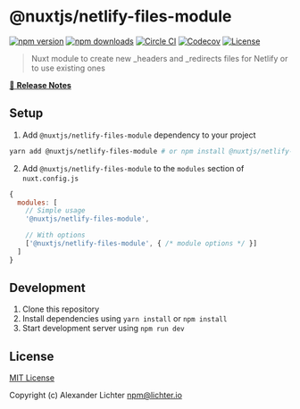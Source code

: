 # @nuxtjs/netlify-files-module

[![npm version][npm-version-src]][npm-version-href]
[![npm downloads][npm-downloads-src]][npm-downloads-href]
[![Circle CI][circle-ci-src]][circle-ci-href]
[![Codecov][codecov-src]][codecov-href]
[![License][license-src]][license-href]

> Nuxt module to create new _headers and _redirects files for Netlify or to use existing ones

[📖 **Release Notes**](./CHANGELOG.md)

## Setup

1. Add `@nuxtjs/netlify-files-module` dependency to your project

```bash
yarn add @nuxtjs/netlify-files-module # or npm install @nuxtjs/netlify-files-module
```

2. Add `@nuxtjs/netlify-files-module` to the `modules` section of `nuxt.config.js`

```js
{
  modules: [
    // Simple usage
    '@nuxtjs/netlify-files-module',

    // With options
    ['@nuxtjs/netlify-files-module', { /* module options */ }]
  ]
}
```

## Development

1. Clone this repository
2. Install dependencies using `yarn install` or `npm install`
3. Start development server using `npm run dev`

## License

[MIT License](./LICENSE)

Copyright (c) Alexander Lichter <npm@lichter.io>

<!-- Badges -->
[npm-version-src]: https://img.shields.io/npm/v/@nuxtjs/netlify-files-module/latest.svg?style=flat-square
[npm-version-href]: https://npmjs.com/package/@nuxtjs/netlify-files-module

[npm-downloads-src]: https://img.shields.io/npm/dt/@nuxtjs/netlify-files-module.svg?style=flat-square
[npm-downloads-href]: https://npmjs.com/package/@nuxtjs/netlify-files-module

[circle-ci-src]: https://img.shields.io/circleci/project/github/nuxt-community/netlify-files-module.svg?style=flat-square
[circle-ci-href]: https://circleci.com/gh/nuxt-community/netlify-files-module

[codecov-src]: https://img.shields.io/codecov/c/github/nuxt-community/netlify-files-module.svg?style=flat-square
[codecov-href]: https://codecov.io/gh/nuxt-community/netlify-files-module

[license-src]: https://img.shields.io/npm/l/@nuxtjs/netlify-files-module.svg?style=flat-square
[license-href]: https://npmjs.com/package/@nuxtjs/netlify-files-module

